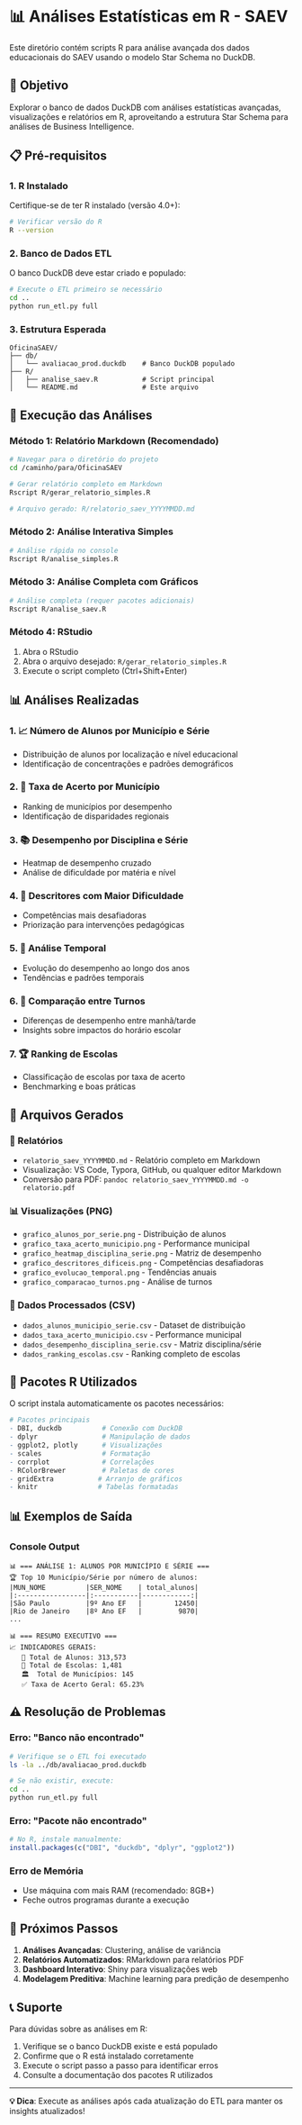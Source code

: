 # 📊 Análises Estatísticas em R - SAEV

Este diretório contém scripts R para análise avançada dos dados educacionais do SAEV usando o modelo Star Schema no DuckDB.

## 🎯 Objetivo

Explorar o banco de dados DuckDB com análises estatísticas avançadas, visualizações e relatórios em R, aproveitando a estrutura Star Schema para análises de Business Intelligence.

## 📋 Pré-requisitos

### 1. R Instalado
Certifique-se de ter R instalado (versão 4.0+):
```bash
# Verificar versão do R
R --version
```

### 2. Banco de Dados ETL
O banco DuckDB deve estar criado e populado:
```bash
# Execute o ETL primeiro se necessário
cd ..
python run_etl.py full
```

### 3. Estrutura Esperada
```
OficinaSAEV/
├── db/
│   └── avaliacao_prod.duckdb    # Banco DuckDB populado
├── R/
│   ├── analise_saev.R           # Script principal
│   └── README.md                # Este arquivo
```

## 🚀 Execução das Análises

### Método 1: Relatório Markdown (Recomendado)
```bash
# Navegar para o diretório do projeto
cd /caminho/para/OficinaSAEV

# Gerar relatório completo em Markdown
Rscript R/gerar_relatorio_simples.R

# Arquivo gerado: R/relatorio_saev_YYYYMMDD.md
```

### Método 2: Análise Interativa Simples
```bash
# Análise rápida no console
Rscript R/analise_simples.R
```

### Método 3: Análise Completa com Gráficos
```bash
# Análise completa (requer pacotes adicionais)
Rscript R/analise_saev.R
```

### Método 4: RStudio
1. Abra o RStudio
2. Abra o arquivo desejado: `R/gerar_relatorio_simples.R`
3. Execute o script completo (Ctrl+Shift+Enter)

## 📊 Análises Realizadas

### 1. **📈 Número de Alunos por Município e Série**
- Distribuição de alunos por localização e nível educacional
- Identificação de concentrações e padrões demográficos

### 2. **🎯 Taxa de Acerto por Município**
- Ranking de municípios por desempenho
- Identificação de disparidades regionais

### 3. **📚 Desempenho por Disciplina e Série**
- Heatmap de desempenho cruzado
- Análise de dificuldade por matéria e nível

### 4. **🔴 Descritores com Maior Dificuldade**
- Competências mais desafiadoras
- Priorização para intervenções pedagógicas

### 5. **📅 Análise Temporal**
- Evolução do desempenho ao longo dos anos
- Tendências e padrões temporais

### 6. **🌅 Comparação entre Turnos**
- Diferenças de desempenho entre manhã/tarde
- Insights sobre impactos do horário escolar

### 7. **🏆 Ranking de Escolas**
- Classificação de escolas por taxa de acerto
- Benchmarking e boas práticas

## 📁 Arquivos Gerados

### 📄 Relatórios
- `relatorio_saev_YYYYMMDD.md` - Relatório completo em Markdown
- Visualização: VS Code, Typora, GitHub, ou qualquer editor Markdown
- Conversão para PDF: `pandoc relatorio_saev_YYYYMMDD.md -o relatorio.pdf`

### 📊 Visualizações (PNG)
- `grafico_alunos_por_serie.png` - Distribuição de alunos
- `grafico_taxa_acerto_municipio.png` - Performance municipal
- `grafico_heatmap_disciplina_serie.png` - Matriz de desempenho
- `grafico_descritores_dificeis.png` - Competências desafiadoras
- `grafico_evolucao_temporal.png` - Tendências anuais
- `grafico_comparacao_turnos.png` - Análise de turnos

### 💾 Dados Processados (CSV)
- `dados_alunos_municipio_serie.csv` - Dataset de distribuição
- `dados_taxa_acerto_municipio.csv` - Performance municipal
- `dados_desempenho_disciplina_serie.csv` - Matriz disciplina/série
- `dados_ranking_escolas.csv` - Ranking completo de escolas

## 🔧 Pacotes R Utilizados

O script instala automaticamente os pacotes necessários:

```r
# Pacotes principais
- DBI, duckdb          # Conexão com DuckDB
- dplyr                # Manipulação de dados
- ggplot2, plotly      # Visualizações
- scales               # Formatação
- corrplot             # Correlações
- RColorBrewer         # Paletas de cores
- gridExtra           # Arranjo de gráficos
- knitr               # Tabelas formatadas
```

## 📊 Exemplos de Saída

### Console Output
```
📊 === ANÁLISE 1: ALUNOS POR MUNICÍPIO E SÉRIE ===
🏆 Top 10 Município/Série por número de alunos:
|MUN_NOME          |SER_NOME    | total_alunos|
|:-----------------|:-----------|------------:|
|São Paulo         |9º Ano EF   |        12450|
|Rio de Janeiro    |8º Ano EF   |         9870|
...

📊 === RESUMO EXECUTIVO ===
📈 INDICADORES GERAIS:
   👥 Total de Alunos: 313,573
   🏫 Total de Escolas: 1,481
   🏛️  Total de Municípios: 145
   ✅ Taxa de Acerto Geral: 65.23%
```

## ⚠️ Resolução de Problemas

### Erro: "Banco não encontrado"
```bash
# Verifique se o ETL foi executado
ls -la ../db/avaliacao_prod.duckdb

# Se não existir, execute:
cd ..
python run_etl.py full
```

### Erro: "Pacote não encontrado"
```r
# No R, instale manualmente:
install.packages(c("DBI", "duckdb", "dplyr", "ggplot2"))
```

### Erro de Memória
- Use máquina com mais RAM (recomendado: 8GB+)
- Feche outros programas durante a execução

## 🎯 Próximos Passos

1. **Análises Avançadas**: Clustering, análise de variância
2. **Relatórios Automatizados**: RMarkdown para relatórios PDF
3. **Dashboard Interativo**: Shiny para visualizações web
4. **Modelagem Preditiva**: Machine learning para predição de desempenho

## 📞 Suporte

Para dúvidas sobre as análises em R:
1. Verifique se o banco DuckDB existe e está populado
2. Confirme que o R está instalado corretamente
3. Execute o script passo a passo para identificar erros
4. Consulte a documentação dos pacotes R utilizados

---

**💡 Dica**: Execute as análises após cada atualização do ETL para manter os insights atualizados!
